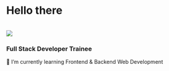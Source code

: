 <h1>Hello there</h1>
<br>
<img src="Kirito-SAO.gif"/>
<br>
<h3>Full Stack Developer Trainee</h3>

<label for="">🌱 I’m currently learning Frontend & Backend Web Development</label>
<!--
**VeliZor/VeliZor** is a ✨ _special_ ✨ repository because its `README.md` (this file) appears on your GitHub profile.

Here are some ideas to get you started:

- 🔭 I’m currently working on ...
- 🌱 I’m currently learning ...
- 👯 I’m looking to collaborate on ...
- 🤔 I’m looking for help with ...
- 💬 Ask me about ...
- 📫 How to reach me: ...
- 😄 Pronouns: ...
- ⚡ Fun fact: ...
-->
